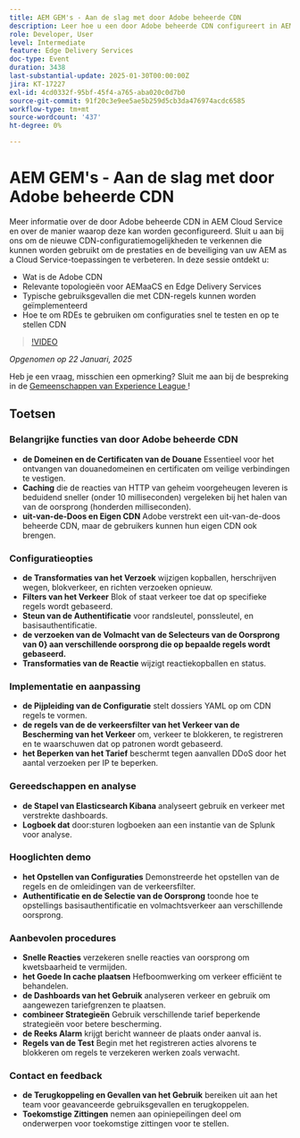 ```yaml
---
title: AEM GEM's - Aan de slag met door Adobe beheerde CDN
description: Leer hoe u een door Adobe beheerde CDN configureert in AEM Cloud Service om de prestaties en beveiliging te verbeteren met nieuwe CDN-configuratiemogelijkheden.
role: Developer, User
level: Intermediate
feature: Edge Delivery Services
doc-type: Event
duration: 3438
last-substantial-update: 2025-01-30T00:00:00Z
jira: KT-17227
exl-id: 4cd0332f-95bf-45f4-a765-aba020c0d7b0
source-git-commit: 91f20c3e9ee5ae5b259d5cb3da476974acdc6585
workflow-type: tm+mt
source-wordcount: '437'
ht-degree: 0%

---
```


# AEM GEM&#39;s - Aan de slag met door Adobe beheerde CDN

Meer informatie over de door Adobe beheerde CDN in AEM Cloud Service en over de manier waarop deze kan worden geconfigureerd. Sluit u aan bij ons om de nieuwe CDN-configuratiemogelijkheden te verkennen die kunnen worden gebruikt om de prestaties en de beveiliging van uw AEM as a Cloud Service-toepassingen te verbeteren. In deze sessie ontdekt u:

* Wat is de Adobe CDN
* Relevante topologieën voor AEMaaCS en Edge Delivery Services
* Typische gebruiksgevallen die met CDN-regels kunnen worden geïmplementeerd
* Hoe te om RDEs te gebruiken om configuraties snel te testen en op te stellen CDN

>[!VIDEO](https://video.tv.adobe.com/v/3443168/?learn=on&enablevpops)

*Opgenomen op 22 Januari, 2025*

Heb je een vraag, misschien een opmerking?  Sluit me aan bij de bespreking in de [ Gemeenschappen van Experience League ](https://adobe.ly/4haufPK)!

## Toetsen

### Belangrijke functies van door Adobe beheerde CDN

* **de Domeinen en de Certificaten van de Douane** Essentieel voor het ontvangen van douanedomeinen en certificaten om veilige verbindingen te vestigen.
* **Caching** die de reacties van HTTP van geheim voorgeheugen leveren is beduidend sneller (onder 10 milliseconden) vergeleken bij het halen van van de oorsprong (honderden milliseconden).
* **uit-van-de-Doos en Eigen CDN** Adobe verstrekt een uit-van-de-doos beheerde CDN, maar de gebruikers kunnen hun eigen CDN ook brengen.

### Configuratieopties

* **de Transformaties van het Verzoek** wijzigen kopballen, herschrijven wegen, blokverkeer, en richten verzoeken opnieuw.
* **Filters van het Verkeer** Blok of staat verkeer toe dat op specifieke regels wordt gebaseerd.
* **Steun van de Authentificatie** voor randsleutel, ponssleutel, en basisauthentificatie.
* **de verzoeken van de Volmacht van de Selecteurs van de Oorsprong van 0} aan verschillende oorsprong die op bepaalde regels wordt gebaseerd.**
* **Transformaties van de Reactie** wijzigt reactiekopballen en status.

### Implementatie en aanpassing

* **de Pijpleiding van de Configuratie** stelt dossiers YAML op om CDN regels te vormen.
* **de regels van de de verkeersfilter van het Verkeer van de Bescherming van het Verkeer** om, verkeer te blokkeren, te registreren en te waarschuwen dat op patronen wordt gebaseerd.
* **het Beperken van het Tarief** beschermt tegen aanvallen DDoS door het aantal verzoeken per IP te beperken.

### Gereedschappen en analyse

* **de Stapel van Elasticsearch Kibana** analyseert gebruik en verkeer met verstrekte dashboards.
* **Logboek dat** door:sturen logboeken aan een instantie van de Splunk voor analyse.

### Hooglichten demo

* **het Opstellen van Configuraties** Demonstreerde het opstellen van de regels en de omleidingen van de verkeersfilter.
* **Authentificatie en de Selectie van de Oorsprong** toonde hoe te opstellings basisauthentificatie en volmachtsverkeer aan verschillende oorsprong.

### Aanbevolen procedures

* **Snelle Reacties** verzekeren snelle reacties van oorsprong om kwetsbaarheid te vermijden.
* **het Goede In cache plaatsen** Hefboomwerking om verkeer efficiënt te behandelen.
* **de Dashboards van het Gebruik** analyseren verkeer en gebruik om aangewezen tariefgrenzen te plaatsen.
* **combineer Strategieën** Gebruik verschillende tarief beperkende strategieën voor betere bescherming.
* **de Reeks Alarm** krijgt bericht wanneer de plaats onder aanval is.
* **Regels van de Test** Begin met het registreren acties alvorens te blokkeren om regels te verzekeren werken zoals verwacht.

### Contact en feedback

* **de Terugkoppeling en Gevallen van het Gebruik** bereiken uit aan het team voor geavanceerde gebruiksgevallen en terugkoppelen.
* **Toekomstige Zittingen** nemen aan opiniepeilingen deel om onderwerpen voor toekomstige zittingen voor te stellen.
